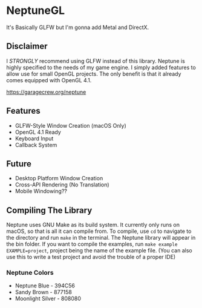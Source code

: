 # NeptuneGL
It's Basically GLFW but I'm gonna add Metal and DirectX.

## Disclaimer
I *STRONGLY* recommend using GLFW instead of this library. Neptune is highly specified to the needs of my game engine. I simply added features to allow use for small OpenGL projects. The only benefit is that it already comes equipped with OpenGL 4.1.

https://garagecrew.org/neptune

## Features
* GLFW-Style Window Creation (macOS Only)
* OpenGL 4.1 Ready
* Keyboard Input
* Callback System

## Future
* Desktop Platform Window Creation
* Cross-API Rendering (No Translation)
* Mobile Windowing??

## Compiling The Library
Neptune uses GNU Make as its build system. It currently only runs on macOS, so that is all it can compile from. To compile, use `cd` to navigate to the directory and run `make` in the terminal. The Neptune library will appear in the bin folder. If you want to compile the examples, run `make example EXAMPLE=project`, project being the name of the example file. (You can also use this to write a test project and avoid the trouble of a proper IDE)

### Neptune Colors
* Neptune Blue - 394C56
* Sandy Brown - 877158
* Moonlight Silver - 808080
